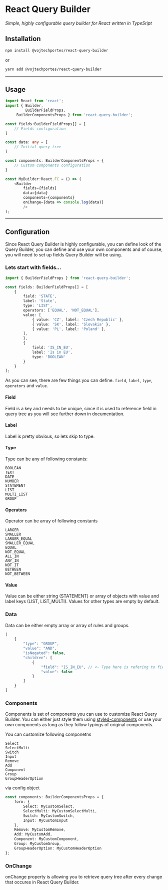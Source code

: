 # React Query Builder

*Simple, highly configurable query builder for React written in TypeSript*

## Installation

```bash
npm install @vojtechportes/react-query-builder
```
or
```bash
yarn add @vojtechportes/react-query-builder
```

------------

## Usage

```typescript
import React from 'react';
import { Builder, 
         BuilderFieldProps,
	 BuilderComponentsProps } from 'react-query-builder';

const fields:BuilderFieldProps[] = [
    // Fields configuration
]

const data: any = [
    // Initial query tree
]

const components: BuilderComponentsProps = {
    // Custom components configuration
}

const MyBuilder:React.FC = () => (
    <Builder
        fields={fields}
        data={data}
        components={components}
        onChange={data => console.log(data)}
        />
);
```

------------

## Configuration
Since React Query Builder is highly configurable, you can define look of the Query Builder, you can define and use your own components and of course, you will need to set up fields Query Builder will be using. 

### Lets start with fields...

```typescript
import { BuilderFieldProps } from 'react-query-builder';

const fields: BuilderFieldProps[] = [
    {
        field: 'STATE',
        label: 'State',
        type: 'LIST',
        operators: ['EQUAL', 'NOT_EQUAL'],
        value: [
            { value: 'CZ', label: 'Czech Republic' },
            { value: 'SK', label: 'Slovakia' },
            { value: 'PL', label: 'Poland' },
        ],
        },
        {
            field: 'IS_IN_EU',
            label: 'Is in EU',
            type: 'BOOLEAN'
        }
    }
];
```

As you can see, there are few things you can define. `field`, `label`, `type`, `operators` and `value`.

#### Field
Field is a key and needs to be unique, since it is used to reference field in query tree as you will see further down in documentation.

#### Label
Label is pretty obvious, so lets skip to type.

#### Type
Type can be any of following constants:

```
BOOLEAN
TEXT
DATE
NUMBER
STATEMENT
LIST
MULTI_LIST
GROUP
```

#### Operators
Operator can be array of following constants

```
LARGER
SMALLER
LARGER_EQUAL
SMALLER_EQUAL
EQUAL
NOT_EQUAL
ALL_IN
ANY_IN
NOT_IT
BETWEEN
NOT_BETWEEN
```

#### Value
Value can be either string (STATEMENT) or array of objects with value and label keys (LIST, LIST_MULTI). Values for other types are empty by default.

### Data

Data can be either empty array or array of rules and groups.

```Typescript
[
    {
        "type": "GROUP",
        "value": "AND",
        "isNegated": false,
        "children": [
            {
                "field": "IS_IN_EU", // <- Type here is refering to field property in fields configuration
                "value": false
            }
        ]
    }
]
```

### Components
Components is set of components you can use to customize React Query Builder. You can either just style them using [styled-components](https://www.styled-components.com/ "styled-components") or use your own components as long as they follow typings of original components.

You can customize following componetns

```
Select
SelectMulti
Switch
Input
Remove
Add
Component
Group
GroupHeaderOption
```

via config object

```typescript
const components: BuilderComponentsProps = {
    form: {
        Select: MyCustomSelect,
        SelectMulti: MyCustomSelectMulti,
        Switch: MyCustomSwitch,
        Input: MyCustomInput
    },
    Remove: MyCustomRemove,
    Add: MyCustomAdd,
    Component: MyCustomComponent,
    Group: MyCustomGroup,
    GroupHeaderOption: MyCustomHeaderOption
};
```

### OnChange

onChange property is allowing you to retrieve query tree after every change that occures in React Query Builder.
